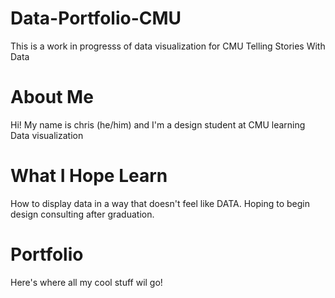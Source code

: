 # Data-Portfolio-CMU
This is a work in progresss of data visualization for CMU Telling Stories With Data

# About Me
Hi! My name is chris (he/him) and I'm a design student at CMU learning Data visualization

# What I Hope Learn
How to display data in a way that doesn't feel like DATA. Hoping to begin design consulting after graduation. 

# Portfolio
Here's where all my cool stuff wil go!
